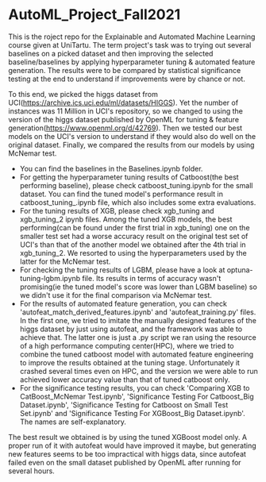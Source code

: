 # AutoML_Project_Fall2021

This is the roject repo for the Explainable and Automated Machine Learning course given at UniTartu. The term project's task was to trying out several baselines on a picked dataset and then improving the selected baseline/baselines by applying hyperparameter tuning & automated feature generation. The results were to be compared by statistical significance testing at the end to understand if improvements were by chance or not.

To this end, we picked the higgs dataset from UCI(https://archive.ics.uci.edu/ml/datasets/HIGGS). Yet the number of instances was 11 Million in UCI's repository, so we changed to using the version of the higgs dataset published by OpenML for tuning & feature generation(https://www.openml.org/d/42769). Then we tested our best models on the UCI's version to understand if they would also do well on the original dataset. Finally, we compared the results from our models by using McNemar test.

  - You can find the baselines in the Baselines.ipynb folder.
  - For getting the hyperparameter tuning results of Catboost(the best performing baseline), please check catboost_tuning.ipynb for the small dataset. You can find the tuned model's performance result in catboost_tuning_.ipynb file, which also includes some extra evaluations.
  - For the tuning results of XGB, please check xgb_tuning and xgb_tuning_2 ipynb files. Among the tuned XGB models, the best performing(can be found under the first trial in xgb_tuning) one on the smaller test set had a worse accuracy result on the original test set of UCI's than that of the another model we obtained after the 4th trial in xgb_tuning_2. We resorted to using the hyperparameters used by the latter for the McNemar test.
  - For checking the tuning results of LGBM, please have a look at optuna-tuning-lgbm.ipynb file. Its results in terms of accuracy wasn't promising(ie the tuned model's score was lower than LGBM baseline) so we didn't use it for the final comparison via McNemar test.
  - For the results of automated feature generation, you can check 'autofeat_match_derived_features.ipynb' and 'autofeat_training.py' files. In the first one, we tried to imitate the manually designed features of the higgs dataset by just using autofeat, and the framework was able to achieve that. The latter one is just a .py script we ran using the resource of a high performance computing center(HPC), where we tried to combine the tuned catboost model with automated feature engineering to improve the results obtained at the tuning stage. Unfortunately it crashed several times even on HPC, and the version we were able to run achieved lower accuracy value than that of tuned catboost only.
  - For the significance testing results, you can check 'Comparing XGB to CatBoost_McNemar Test.ipynb', 'Significance Testing For Catboost_Big Dataset.ipynb', 'Significance Testing for Catboost on Small Test Set.ipynb' and 'Significance Testing For XGBoost_Big Dataset.ipynb'. The names are self-explanatory.


The best result we obtained is by using the tuned XGBoost model only. A proper run of it with autofeat would have improved it maybe, but generating new features seems to be too impractical with higgs data, since autofeat failed even on the small dataset published by OpenML after running for several hours.
